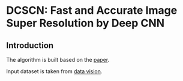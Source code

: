 # DCSCN: Fast and Accurate Image Super Resolution by Deep CNN

## Introduction
The algorithm is built based on the [paper](https://arxiv.org/ftp/arxiv/papers/1707/1707.05425.pdf).

Input dataset is taken from [data vision](https://data.vision.ee.ethz.ch/cvl/DIV2K/).


